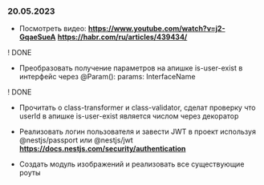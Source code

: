 ### 20.05.2023

- Посмотреть видео:
  **<https://www.youtube.com/watch?v=j2-GqaeSueA>**
  **<https://habr.com/ru/articles/439434/>**

! DONE

- Преобразовать получение параметров на апишке is-user-exist в интерфейс через @Param(): params: InterfaceName

! DONE

- Прочитать о class-transformer и class-validator, сделат проверку что userId в апишке is-user-exist является числом через декоратор

- Реализовать логин пользователя и завести JWT в проект используя @nestjs/passport или @nestjs/jwt
  **<https://docs.nestjs.com/security/authentication>**
- Создать модуль изображений и реализовать все существующие роуты
